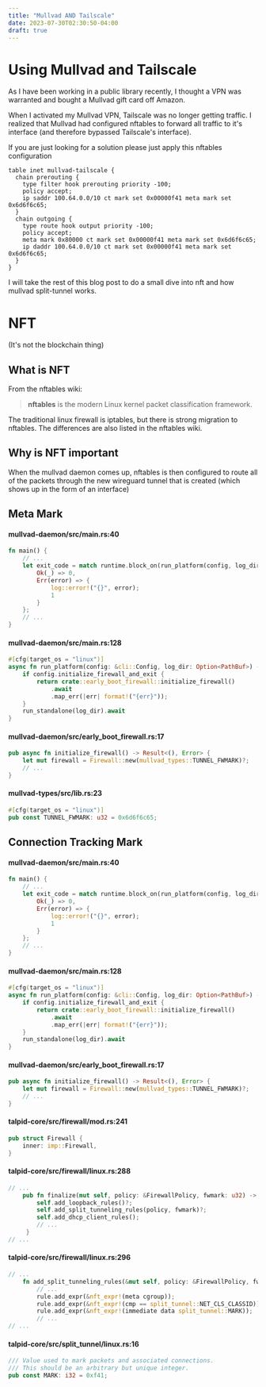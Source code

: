 ```yaml
---
title: "Mullvad AND Tailscale"
date: 2023-07-30T02:30:50-04:00
draft: true
---
```


# Using Mullvad and Tailscale

As I have been working in a public library recently, I thought a VPN was warranted and bought a Mullvad gift card off Amazon.

When I activated my Mullvad VPN, Tailscale was no longer getting traffic. I realized that Mullvad had configured nftables to forward all traffic to it's interface (and therefore bypassed Tailscale's interface).

If you are just looking for a solution please just apply this nftables configuration

```nginx
table inet mullvad-tailscale {
  chain prerouting {
    type filter hook prerouting priority -100;
    policy accept;
    ip saddr 100.64.0.0/10 ct mark set 0x00000f41 meta mark set 0x6d6f6c65;
  }
  chain outgoing {
    type route hook output priority -100;
    policy accept;
    meta mark 0x80000 ct mark set 0x00000f41 meta mark set 0x6d6f6c65;
    ip daddr 100.64.0.0/10 ct mark set 0x00000f41 meta mark set 0x6d6f6c65;
  }
}
```

I will take the rest of this blog post to do a small dive into nft and how mullvad split-tunnel works.

# NFT

(It's not the blockchain thing)

## What is NFT

From the nftables wiki:

> **nftables** is the modern Linux kernel packet classification framework.

The traditional linux firewall is iptables, but there is strong migration to nftables. The differences are also listed in the nftables wiki.

## Why is NFT important

When the mullvad daemon comes up, nftables is then configured to route all of the packets through the new wireguard tunnel that is created (which shows up in the form of an interface)

## Meta Mark

#### mullvad-daemon/src/main.rs:40

```rs {hl_lines=3}
fn main() {
    // ...
    let exit_code = match runtime.block_on(run_platform(config, log_dir)) {
        Ok(_) => 0,
        Err(error) => {
            log::error!("{}", error);
            1
        }
    };
    // ...
}

```

#### mullvad-daemon/src/main.rs:128

```rs {hl_lines=4}
#[cfg(target_os = "linux")]
async fn run_platform(config: &cli::Config, log_dir: Option<PathBuf>) -> Result<(), String> {
    if config.initialize_firewall_and_exit {
        return crate::early_boot_firewall::initialize_firewall()
            .await
            .map_err(|err| format!("{err}"));
    }
    run_standalone(log_dir).await
}

```

#### mullvad-daemon/src/early_boot_firewall.rs:17

```rs {hl_lines=2}
pub async fn initialize_firewall() -> Result<(), Error> {
    let mut firewall = Firewall::new(mullvad_types::TUNNEL_FWMARK)?;
    // ...
}
```

#### mullvad-types/src/lib.rs:23

```rs {hl_lines=2}
#[cfg(target_os = "linux")]
pub const TUNNEL_FWMARK: u32 = 0x6d6f6c65;
```

## Connection Tracking Mark

#### mullvad-daemon/src/main.rs:40

```rs {hl_lines=3}
fn main() {
    // ...
    let exit_code = match runtime.block_on(run_platform(config, log_dir)) {
        Ok(_) => 0,
        Err(error) => {
            log::error!("{}", error);
            1
        }
    };
    // ...
}

```

#### mullvad-daemon/src/main.rs:128

```rs {hl_lines=4}
#[cfg(target_os = "linux")]
async fn run_platform(config: &cli::Config, log_dir: Option<PathBuf>) -> Result<(), String> {
    if config.initialize_firewall_and_exit {
        return crate::early_boot_firewall::initialize_firewall()
            .await
            .map_err(|err| format!("{err}"));
    }
    run_standalone(log_dir).await
}

```

#### mullvad-daemon/src/early_boot_firewall.rs:17

```rs {hl_lines=2}
pub async fn initialize_firewall() -> Result<(), Error> {
    let mut firewall = Firewall::new(mullvad_types::TUNNEL_FWMARK)?;
    // ...
}
```

#### talpid-core/src/firewall/mod.rs:241

```rs {hl_lines=2}
pub struct Firewall {
    inner: imp::Firewall,
}
```

#### talpid-core/src/firewall/linux.rs:288

```rs {hl_lines=4}
// ...
    pub fn finalize(mut self, policy: &FirewallPolicy, fwmark: u32) -> Result<FinalizedBatch> {
        self.add_loopback_rules()?;
        self.add_split_tunneling_rules(policy, fwmark)?;
        self.add_dhcp_client_rules();
        // ...
     }
// ...
```

#### talpid-core/src/firewall/linux.rs:296

```rs {hl_lines=6}
// ...
    fn add_split_tunneling_rules(&mut self, policy: &FirewallPolicy, fwmark: u32) -> Result<()> {
        // ...
        rule.add_expr(&nft_expr!(meta cgroup));
        rule.add_expr(&nft_expr!(cmp == split_tunnel::NET_CLS_CLASSID));
        rule.add_expr(&nft_expr!(immediate data split_tunnel::MARK));
        // ...
// ...
```

#### talpid-core/src/split_tunnel/linux.rs:16

```rs {hl_lines=3}
/// Value used to mark packets and associated connections.
/// This should be an arbitrary but unique integer.
pub const MARK: i32 = 0xf41;
```

<!---
  https://mullvad.net/sv/help/split-tunneling-with-linux-advanced/
-->
<!--
  https://wiki.nftables.org/wiki-nftables/index.php/Setting_packet_metainformation#packet_mark_and_conntrack_mark
-->
<!--
  https://rakhesh.com/linux-bsd/mullvad-and-tailscale-coexisting-or-hello-nftables/
-->
<!--
  https://wiki.archlinux.org/title/nftables
-->
<!--
  https://wiki.nftables.org/wiki-nftables/index.php/Main_differences_with_iptables
-->
